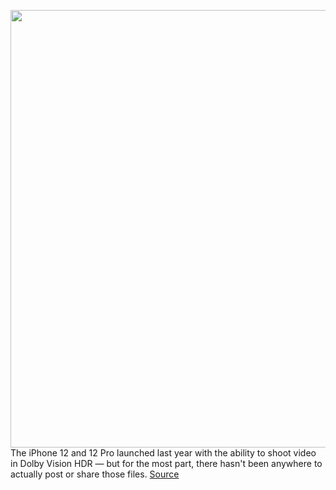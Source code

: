 <img src='https://cdn.vox-cdn.com/thumbor/YVHOXTeJcl4OAW07zPEhImzP0V0=/0x0:2050x1367/1200x800/filters:focal(917x376:1245x704)/cdn.vox-cdn.com/uploads/chorus_image/image/69840217/vpavic_4279_20201107_0048.0.0.jpg' width='700px' /><br/>
The iPhone 12 and 12 Pro launched last year with the ability to shoot video in Dolby Vision HDR — but for the most part, there hasn't been anywhere to actually post or share those files.
<a href='https://www.theverge.com/2021/9/10/22666520/vimeo-apple-iphone-12-pro-dolby-vision-hdr-videos-support'> Source <a/>